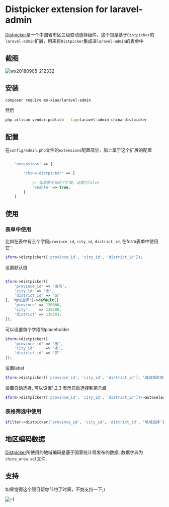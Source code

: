 Distpicker extension for laravel-admin
======

[Distpicker](https://github.com/fengyuanchen/distpicker)是一个中国省市区三级联动选择组件，这个包是基于`Distpicker`的`laravel-admin`扩展，用来将`Distpicker`集成进`laravel-admin`的表单中

## 截图

![wx20180905-212332](https://user-images.githubusercontent.com/1479100/45096011-186c8580-b152-11e8-8a38-dcd94cd46d4b.png)

## 安装

```bash
composer require mo-xiao/laravel-admin
```

然后
```bash
php artisan vendor:publish --tag=laravel-admin-china-distpicker
```

## 配置

在`config/admin.php`文件的`extensions`配置部分，加上属于这个扩展的配置
```php

    'extensions' => [

        'china-distpicker' => [
        
            // 如果要关掉这个扩展，设置为false
            'enable' => true,
        ]
    ]

```

## 使用

### 表单中使用

比如在表中有三个字段`province_id`, `city_id`, `district_id`, 在form表单中使用它：

```php
$form->distpicker(['province_id', 'city_id', 'district_id']);
```

设置默认值
```php

$form->distpicker([
    'province_id' => '省份',
    'city_id' => '市',
    'district_id' => '区'
], '地域选择')->default([
    'province' => 130000,
    'city'     => 130200,
    'district' => 130203,
]);
```

可以设置每个字段的placeholder

```php
$form->distpicker([
    'province_id' => '省',
    'city_id'     => '市',
    'district_id' => '区'
]);
```

设置label

```php
$form->distpicker(['province_id', 'city_id', 'district_id'], '请选择区域');
```

设置自动选择, 可以设置1,2,3 表示自动选择到第几级

```php
$form->distpicker(['province_id', 'city_id', 'district_id'])->autoselect(1);

```

### 表格筛选中使用

```php
$filter->distpicker('province_id', 'city_id', 'district_id', '地域选择');
```

## 地区编码数据

[Distpicker](https://github.com/fengyuanchen/distpicker)所使用的地域编码是基于国家统计局发布的数据, 数据字典为`china_area.sql`文件.

## 支持

如果觉得这个项目帮你节约了时间，不妨支持一下;)

![-1](https://img-blog.csdnimg.cn/2020072411290773.png)

